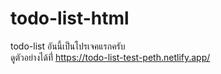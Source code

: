 # todo-list-html
todo-list อันนี้เป็นโปรเจคแรกครับ  
ดูตัวอย่างได้ที่่ https://todo-list-test-peth.netlify.app/
